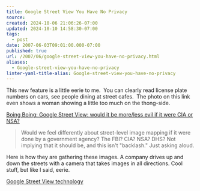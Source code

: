 ```yaml
---
title: Google Street View You Have No Privacy
source: 
created: 2024-10-06 21:06:26-07:00
updated: 2024-10-10 14:58:30-07:00
tags:
  - post
date: 2007-06-03T09:01:00.000-07:00
published: true
url: /2007/06/google-street-view-you-have-no-privacy.html
aliases:
  - Google-street-view-you-have-no-privacy
linter-yaml-title-alias: Google-street-view-you-have-no-privacy
---
```



This new feature is a little eerie to me.  You can clearly read license plate numbers on cars, see people dining at street cafes.  The photo on this link even shows a woman showing a little too much on the thong-side.  
  
[Boing Boing: Google Street View: would it be more/less evil if it were CIA or NSA?](http://www.boingboing.net/2007/06/03/google_street_view_w.html)  

> Would we feel differently about street-level image mapping if it were done by a government agency? The FBI? CIA? NSA? DHS? Not implying that it should be, and this isn't "backlash." Just asking aloud.  

  
  
Here is how they are gathering these images. A company drives up and down the streets with a camera that takes images in all directions. Cool stuff, but like I said, eerie.  
  
[Google Street View technology](http://www.boingboing.net/2007/05/31/google_maps_zoom_her.html)